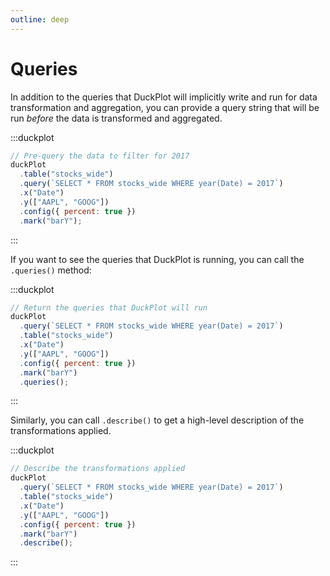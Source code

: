 ```yaml
---
outline: deep
---
```


# Queries

In addition to the queries that DuckPlot will implicitly write and run for data
transformation and aggregation, you can provide a query string that will be run
_before_ the data is transformed and aggregated.

:::duckplot

```js
// Pre-query the data to filter for 2017
duckPlot
  .table("stocks_wide")
  .query(`SELECT * FROM stocks_wide WHERE year(Date) = 2017`)
  .x("Date")
  .y(["AAPL", "GOOG"])
  .config({ percent: true })
  .mark("barY");
```

:::

If you want to see the queries that DuckPlot is running, you can call the
`.queries()` method:

:::duckplot

```js
// Return the queries that DuckPlot will run
duckPlot
  .query(`SELECT * FROM stocks_wide WHERE year(Date) = 2017`)
  .table("stocks_wide")
  .x("Date")
  .y(["AAPL", "GOOG"])
  .config({ percent: true })
  .mark("barY")
  .queries();
```

:::

Similarly, you can call `.describe()` to get a high-level description of the
transformations applied.

:::duckplot

```js
// Describe the transformations applied
duckPlot
  .query(`SELECT * FROM stocks_wide WHERE year(Date) = 2017`)
  .table("stocks_wide")
  .x("Date")
  .y(["AAPL", "GOOG"])
  .config({ percent: true })
  .mark("barY")
  .describe();
```

:::
